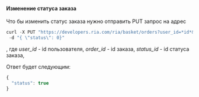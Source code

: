 #### Изменение статуса заказа

Что бы изменить статус заказа нужно отправить PUT запрос на адрес
````javascript
curl -X PUT "https://developers.ria.com/ria/basket/orders?user_id=*id*&order_id=*id*&api_key=YOUR_API_KEY" -H "accept: application/json" -H "content-type: application/json"
 -d "{ \"status\": 0}"
 `````
 , где *user_id* - id пользователя, *order_id* - id заказа, *status_id* - id статуса заказа, 

 
 
 Ответ будет следующим:
```javascript
{
  "status": true
}
```
